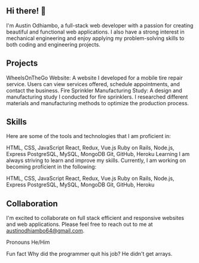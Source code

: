 ## Hi there! 👋
I'm Austin Odhiambo, a full-stack web developer with a passion for creating beautiful and functional web applications. I also have a strong interest in mechanical engineering and enjoy applying my problem-solving skills to both coding and engineering projects.

## Projects
WheelsOnTheGo Website: A website I developed for a mobile tire repair service. Users can view services offered, schedule appointments, and contact the business.
Fire Sprinkler Manufacturing Study: A design and manufacturing study I conducted for fire sprinklers. I researched different materials and manufacturing methods to optimize the production process.

## Skills
Here are some of the tools and technologies that I am proficient in:

HTML, CSS, JavaScript
React, Redux, Vue.js
Ruby on Rails, Node.js, Express
PostgreSQL, MySQL, MongoDB
Git, GitHub, Heroku
Learning
I am always striving to learn and improve my skills. Currently, I am working on becoming proficient in the following:

HTML, CSS, JavaScript
React, Redux, Vue.js
Ruby on Rails, Node.js, Express
PostgreSQL, MySQL, MongoDB
Git, GitHub, Heroku

## Collaboration
I'm excited to collaborate on full stack efficient and responsive websites and web applications. Please feel free to reach out to me at austinodhiambo64@gmail.com.

Pronouns
He/Him

Fun fact
Why did the programmer quit his job? He didn't get arrays.

